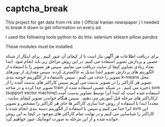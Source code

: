 # captcha_break
This project for get data from rrk site ( Official Iranian newspaper )
I needed to break it down to get information on every ad.

I used the following tools python to do this:
selenium
sklearn
pillow
pandos

These modules must be installed.



برای دریافت اطلاعات هر آگهی نیاز است تا از کپچای آن عبور کنیم .
برای اینکار از شبکه عصبی و پردازش تصویر استفاده می کنیم.
در این روش مراحل زیر باید انجام شود.
ابتدا تعداد زیادی تصاویر کپچا از سایت دریافت می نماییم.
سپس هر تصویر را با استفاده از الگوریتم  های پردازش تصویر ابتدا تبدیل به خاکستری کرده.
سپس مقداری از نویزهای تصویر را حذف می کنیم  .
سپس بااستفاده از الگوریتم خوشه بندی  k-means محل تصویر هر کاراکتر را در تصویر بدست می آوریم 
سپس کاراکتر های بدست آمده را از تصویر جدا کرده و در شاخه train  ذخیره می کنیم .
در شبکه عصبی استفاده شده از svm (support vector machine)  استفاده شده است 
که ابتدا آنرا توسط تصاویر بدست آمده ازکاراکتر های مرحله قبل آموزش می دهیم .
سپس هنگام خواندن تصویر کپچای سایت ، مجددا ابتدا با استفاده از روش جدا سازی کاراکتر ها 
جای هر کاراکتر را مشخص و تصویر انرا جدا می کنیم و سپس با استفاده از الگوریتم دسته بندی انجام شده با svm
 این کاراکتر را شناسایی می کنیم و در نهایت تمام کاراکتر های موجود در کپچا به این روش خوانده شده و 
 از این مرحله به صورت اتوماتیک عبور خواهیم کرد.
 
